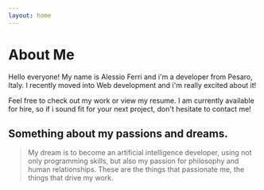 ```yaml
---
layout: home
---
```

# About Me

Hello everyone! My name is Alessio Ferri and i'm a developer from Pesaro, Italy.
I recently moved into Web development and i'm really excited about it!

Feel free to check out my work or view my resume.
I am currently available for hire, so if i sound fit for your next project, don't hesitate to contact me!


## Something about my passions and dreams.
>My dream is to become an artificial intelligence developer, using not only programming skills, but also my passion for philosophy and human relationships.
>These are the things that passionate me, the things that drive my work.
